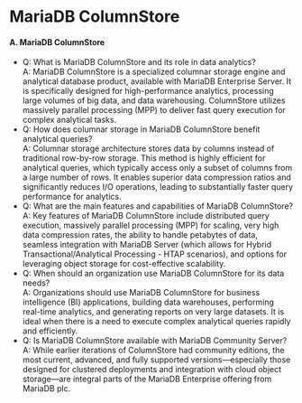 # MariaDB ColumnStore

#### A. MariaDB ColumnStore&#x20;

* Q: What is MariaDB ColumnStore and its role in data analytics?\
  A: MariaDB ColumnStore is a specialized columnar storage engine and analytical database product, available with MariaDB Enterprise Server. It is specifically designed for high-performance analytics, processing large volumes of big data, and data warehousing. ColumnStore utilizes massively parallel processing (MPP) to deliver fast query execution for complex analytical tasks.
* Q: How does columnar storage in MariaDB ColumnStore benefit analytical queries?\
  A: Columnar storage architecture stores data by columns instead of traditional row-by-row storage. This method is highly efficient for analytical queries, which typically access only a subset of columns from a large number of rows. It enables superior data compression ratios and significantly reduces I/O operations, leading to substantially faster query performance for analytics.
* Q: What are the main features and capabilities of MariaDB ColumnStore?\
  A: Key features of MariaDB ColumnStore include distributed query execution, massively parallel processing (MPP) for scaling, very high data compression rates, the ability to handle petabytes of data, seamless integration with MariaDB Server (which allows for Hybrid Transactional/Analytical Processing - HTAP scenarios), and options for leveraging object storage for cost-effective scalability.
* Q: When should an organization use MariaDB ColumnStore for its data needs?\
  A: Organizations should use MariaDB ColumnStore for business intelligence (BI) applications, building data warehouses, performing real-time analytics, and generating reports on very large datasets. It is ideal when there is a need to execute complex analytical queries rapidly and efficiently.
* Q: Is MariaDB ColumnStore available with MariaDB Community Server?\
  A: While earlier iterations of ColumnStore had community editions, the most current, advanced, and fully supported versions—especially those designed for clustered deployments and integration with cloud object storage—are integral parts of the MariaDB Enterprise offering from MariaDB plc.
